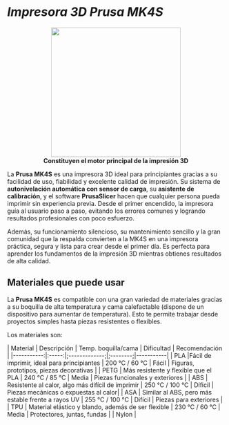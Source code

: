 # ***Impresora 3D Prusa MK4S***

<p align="center">
  <img src="../imgspr/Prusa.webp" width="300" /><br>
  <b>Constituyen el motor principal de la impresión 3D</b>
</p>

La **Prusa MK4S** es una impresora 3D ideal para principiantes gracias a su facilidad de uso, fiabilidad y excelente calidad de impresión. Su sistema de **autonivelación automática con sensor de carga**, su **asistente de calibración**, y el software **PrusaSlicer** hacen que cualquier persona pueda imprimir sin experiencia previa. Desde el primer encendido, la impresora guía al usuario paso a paso, evitando los errores comunes y logrando resultados profesionales con poco esfuerzo.

Además, su funcionamiento silencioso, su mantenimiento sencillo y la gran comunidad que la respalda convierten a la MK4S en una impresora práctica, segura y lista para crear desde el primer día. Es perfecta para aprender los fundamentos de la impresión 3D mientras obtienes resultados de alta calidad.

## **Materiales que puede usar**

La **Prusa MK4S** es compatible con una gran variedad de materiales gracias a su boquilla de alta temperatura y cama calefactable (dispone de un dispositivo para aumentar de temperatura). Esto te permite trabajar desde proyectos simples hasta piezas resistentes o flexibles.

Los materiales son:

| Material | Descripción | Temp. boquilla/cama | Dificultad | Recomendación |
|-----------:|:-----:|;-------------;|;--------;|-----------|
| PLA |Fácil de imprimir, ideal para principiantes | 200 °C / 60 °C | Fácil | Figuras, prototipos, piezas decorativas |
| PETG | Más resistente y flexible que el PLA | 240 °C / 85 °C | Media | Piezas funcionales y exteriores | 
| ABS | Resistente al calor, algo más difícil de imprimir | 250 °C / 100 °C | Díficil | Piezas mecánicas o expuestas al calor|
| ASA | Similar al ABS, pero más estable frente a rayos UV | 255 °C / 100 °C | Difícil | Piezas para exteriores |
| TPU | Material elástico y blando, además de ser flexible | 230 °C / 60 °C | Media | Protectores, juntas, fundas |
| Nylon | 